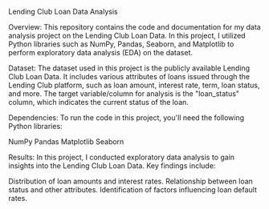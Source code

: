 Lending Club Loan Data Analysis

Overview: 
This repository contains the code and documentation for my data analysis project on the Lending Club Loan Data. In this project, I utilized Python libraries such as NumPy, Pandas, Seaborn, and Matplotlib to perform exploratory data analysis (EDA) on the dataset.

Dataset:
The dataset used in this project is the publicly available Lending Club Loan Data. It includes various attributes of loans issued through the Lending Club platform, such as loan amount, interest rate, term, loan status, and more. The target variable/column for analysis is the "loan_status" column, which indicates the current status of the loan.

Dependencies:
To run the code in this project, you'll need the following Python libraries:

NumPy
Pandas
Matplotlib
Seaborn

Results:
In this project, I conducted exploratory data analysis to gain insights into the Lending Club Loan Data. Key findings include:

Distribution of loan amounts and interest rates.
Relationship between loan status and other attributes.
Identification of factors influencing loan default rates.
